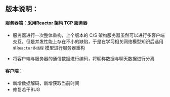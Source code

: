 ## 版本说明：

#### 服务器端：采用Reactor 架构 TCP 服务器

- 服务器进行一次整体重构，上个版本的 C/S 架构服务器虽然可以进行多客户端交互，但是并发性能上存在不小的缺陷，于是在学习相关网络模型知识后选用 `单Reactor多线程` 模型进行服务器重构

- 将客户端与服务器的通信数据进行编码，将昵称数据与聊天数据进行分离

####  客户端：

- 新增数据解码，新增获取当前时间
- 修复若干BUG

